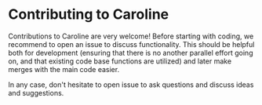 # Contributing to Caroline

Contributions to Caroline are very welcome! Before starting with
coding, we recommend to open an issue to discuss functionality.
This should be helpful both for development (ensuring that
there is no another parallel effort going on, and that existing
code base functions are utilized) and later make merges with
the main code easier.

In any case, don't hesitate to open issue to ask questions and discuss ideas and suggestions.
